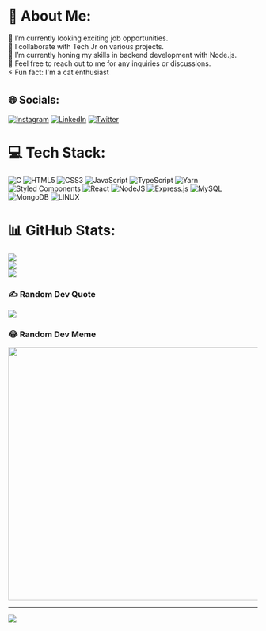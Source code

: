# 💫 About Me:
🔭 I’m currently looking exciting job opportunities.<br>👯 I collaborate with Tech Jr on various projects.<br>🌱 I’m currently honing my skills in backend development with Node.js.<br>💬 Feel free to reach out to me for any inquiries or discussions.<br>⚡ Fun fact: I'm a cat enthusiast 


## 🌐 Socials:
[![Instagram](https://img.shields.io/badge/Instagram-%23E4405F.svg?logo=Instagram&logoColor=white)](https://instagram.com/carvalho__edgar) [![LinkedIn](https://img.shields.io/badge/LinkedIn-%230077B5.svg?logo=linkedin&logoColor=white)](https://linkedin.com/in/edigar-carvalho-775976239) [![Twitter](https://img.shields.io/badge/Twitter-%231DA1F2.svg?logo=Twitter&logoColor=white)](https://twitter.com/carvalho__edgar) 

# 💻 Tech Stack:
![C](https://img.shields.io/badge/c-%2300599C.svg?style=for-the-badge&logo=c&logoColor=white) ![HTML5](https://img.shields.io/badge/html5-%23E34F26.svg?style=for-the-badge&logo=html5&logoColor=white) ![CSS3](https://img.shields.io/badge/css3-%231572B6.svg?style=for-the-badge&logo=css3&logoColor=white) ![JavaScript](https://img.shields.io/badge/javascript-%23323330.svg?style=for-the-badge&logo=javascript&logoColor=%23F7DF1E) ![TypeScript](https://img.shields.io/badge/typescript-%23007ACC.svg?style=for-the-badge&logo=typescript&logoColor=white) ![Yarn](https://img.shields.io/badge/yarn-%232C8EBB.svg?style=for-the-badge&logo=yarn&logoColor=white) ![Styled Components](https://img.shields.io/badge/styled--components-DB7093?style=for-the-badge&logo=styled-components&logoColor=white) ![React](https://img.shields.io/badge/react-%2320232a.svg?style=for-the-badge&logo=react&logoColor=%2361DAFB) ![NodeJS](https://img.shields.io/badge/node.js-6DA55F?style=for-the-badge&logo=node.js&logoColor=white) ![Express.js](https://img.shields.io/badge/express.js-%23404d59.svg?style=for-the-badge&logo=express&logoColor=%2361DAFB) ![MySQL](https://img.shields.io/badge/mysql-%2300f.svg?style=for-the-badge&logo=mysql&logoColor=white) ![MongoDB](https://img.shields.io/badge/MongoDB-%234ea94b.svg?style=for-the-badge&logo=mongodb&logoColor=white) ![LINUX](https://img.shields.io/badge/Linux-FCC624?style=for-the-badge&logo=linux&logoColor=black)
# 📊 GitHub Stats:
![](https://github-readme-stats.vercel.app/api?username=EdigarCarvalho&theme=dark&hide_border=true&include_all_commits=true&count_private=true)<br/>
![](https://github-readme-streak-stats.herokuapp.com/?user=EdigarCarvalho&theme=dark&hide_border=true)<br/>
![](https://github-readme-stats.vercel.app/api/top-langs/?username=EdigarCarvalho&theme=dark&hide_border=true&include_all_commits=true&count_private=true&layout=compact)

### ✍️ Random Dev Quote
![](https://quotes-github-readme.vercel.app/api?type=horizontal&theme=radical)

### 😂 Random Dev Meme
<img src="https://rm.up.railway.app/" width="512px"/>

---
[![](https://visitcount.itsvg.in/api?id=EdigarCarvalho&icon=0&color=0)](https://visitcount.itsvg.in)

<!-- Proudly created with GPRM ( https://gprm.itsvg.in ) -->
